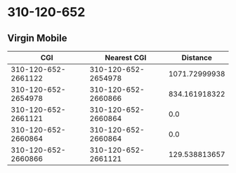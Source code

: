 # 310-120-652
## Virgin Mobile


| CGI | Nearest CGI | Distance |
|-----|-------------|----------|
| 310-120-652-2661122 | 310-120-652-2654978 | 1071.72999938 |
| 310-120-652-2654978 | 310-120-652-2660866 | 834.161918322 |
| 310-120-652-2661121 | 310-120-652-2660864 | 0.0 |
| 310-120-652-2660864 | 310-120-652-2660864 | 0.0 |
| 310-120-652-2660866 | 310-120-652-2661121 | 129.538813657 |
